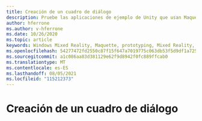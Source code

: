 ```yaml
---
title: Creación de un cuadro de diálogo
description: Pruebe las aplicaciones de ejemplo de Unity que usan Maquette.
author: hferrone
ms.author: v-hferrone
ms.date: 10/26/2020
ms.topic: article
keywords: Windows Mixed Reality, Maquette, prototyping, Mixed Reality, Virtual Reality, VR, MR, Feedback, Centro de opiniones, bugs
ms.openlocfilehash: 54277472fd2550c87f15f647a7019775c063db53f5d9df1a7251f5a800453714
ms.sourcegitcommit: a1c086aa83d381129e62f9d8942f0fc889ffcab0
ms.translationtype: MT
ms.contentlocale: es-ES
ms.lasthandoff: 08/05/2021
ms.locfileid: "115212373"
---
```

# <a name="creating-a-dialog-box"></a>Creación de un cuadro de diálogo 

<!-- TODO(Harrison/Stefan): Need cool header image from tutorial -->

<!-- TODO(Stefan): Create tutorial content and screenshots -->
